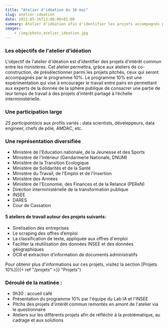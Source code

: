 ```yaml
---
title: "Atelier d'idéation du 16 mai"
slug: atelier-ideation
date: 2022-05-16T13:00:00+01:00
summary: Atelier d'idéation afin d'identifier les projets accompagnés par le programme
images: 
    - /img/photo_atelier_ideation.jpg
---
```


### Les objectifs de l'atelier d'idéation 

L'objectif de l'atelier d'idéation est d'identifier des projets d'intérêt commun entre les ministères. Cet atelier permettra, grâce aux ateliers de co-construction, de présélectionner parmi les projets pitchés, ceux qui seront accompagnés par le programme 10%. 
Le programme 10% est une expérimentation qui vise à encourager le travail entre pairs en permettant aux experts de la donnée de la sphère publique de consacrer une partie de leur temps de travail à des projets d’intérêt partagé à l’échelle interministérielle.  

### Une participation large
*25 participant(e)s* aux profils variés : data scientists, déveleppeurs, data engineer, chefs de pôle, AMDAC, etc. 

### Une représentation diversifiée 
* Ministère de l'Education nationale, de la Jeunesse et des Sports
* Ministère de l'Intérieur (Gendarmerie Nationale, DNUM)
* Ministère de la Transition Ecologique
* Ministère de Solidarités et de la Santé
* Ministère du Travail, de l'Emploi et de l'Insertion
* Ministère des Armées
* Ministère de l'Economie, des Finances et de la Relance (PEReN)
* Direction interministérielle de la transformation publique
* INSEE
* DARES
* Cour de Cassation 

#### 5 ateliers de travail autour des projets suivants: 

* Siretisation des entreprises 
* Le scraping des offres d’emploi
* La classification de texte, appliquée aux offres d'emploi 
* Faciliter la réutilisation des données INSEE et des données géographiques
* OCR et extraction d’information de documents administratifs

Pour obtenir plus d'informations sur ces projets, visitez la section [Projets 10%]({{< ref "/projets" >}} "Projets")

### Déroulé de la matinée :
* 9h30 : accueil café 
* Présentation du programme 10% par l'équipe du Lab IA et l'INSEE
* Pitchs des projets d'intérêt commun remontés en amont de l'atelier via le questionnaire 
* Ateliers sur les différents projets afin de réfléchir à la problématique, au cadrage et aux solutions 

